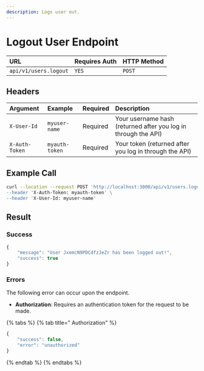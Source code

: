 ```yaml
---
description: Logs user out.
---
```


# Logout User Endpoint

| URL | Requires Auth | HTTP Method |
| :--- | :--- | :--- |
| `api/v1/users.logout` | `YES` | `POST` |

## Headers

| Argument | Example | Required | Description |
| :--- | :--- | :--- | :--- |
| `X-User-Id` | `myuser-name` | Required | Your username hash \(returned after you log in through the API\) |
| `X-Auth-Token` | `myauth-token` | Required | Your token \(returned after you log in through the API\) |

## Example Call

```bash
curl --location --request POST 'http://localhost:3000/api/v1/users.logout\
--header 'X-Auth-Token: myauth-token' \
--header 'X-User-Id: myuser-name'
```

## Result

### Success

```javascript
{
    "message": "User JxemcN9PDCdfzJeZr has been logged out!",
    "success": true
}
```

### Errors

The following error can occur upon the endpoint.

* **Authorization**: Requires an authentication token for the request to be made.

{% tabs %}
{% tab title=" Authorization" %}
```javascript
{
    "success": false,
    "error": "unauthorized"
}
```
{% endtab %}
{% endtabs %}

